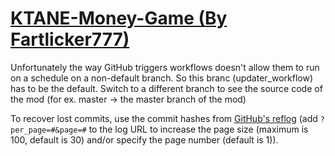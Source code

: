 # [KTANE-Money-Game (By Fartlicker777)](https://github.com/Fartlicker777/KTANE-Money-Game)

Unfortunately the way GitHub triggers workflows doesn't allow them to run on a schedule on a non-default branch. So this branc (updater_workflow) has to be the default. Switch to a different branch to see the source code of the mod (for ex. master -> the master branch of the mod)

To recover lost commits, use the commit hashes from [GitHub's reflog](https://api.github.com/repos/KtaneModules/KTANE-Money-Game-Fartlicker777/events) (add `?per_page=#&page=#` to the log URL to increase the page size (maximum is 100, default is 30) and/or specify the page number (default is 1)).
